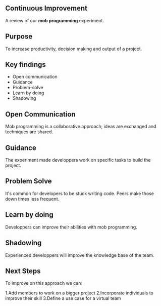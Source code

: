 ## Continuous Improvement
A review of our **mob programming** experiment.



## Purpose

To increase productivity, decision making and output of a project.



## Key findings

  - Open communication
  - Guidance
  - Problem-solve
  - Learn by doing
  - Shadowing


## Open Communication

Mob programming is a collaborative approach; ideas are exchanged and techniques are shared.


## Guidance

The experiment made developpers work on specific tasks to build the project.


## Problem Solve

It's common for developers to be stuck writing code. Peers make those down times less frequent.


## Learn by doing

Developpers can improve their abilities with mob programming.


## Shadowing

Experienced developpers will improve the knowledge base of the team.



## Next Steps

To improve on this approach we can: 

  1.Add members to work on a bigger project 
  2.Incorporate individuals to improve their skill
  3.Define a use case for a virtual team

